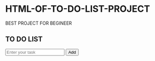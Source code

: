 # HTML-OF-TO-DO-LIST-PROJECT
BEST PROJECT FOR BEGINEER





<!DOCTYPE html>
<html lang="en">
<head>
    <meta charset="UTF-8">
    <meta name="viewport" content="width=device-width, initial-scale=1.0">
    <title>Document</title>
    <link rel="stylesheet" href="style.css">
    <link rel="favicon" type="image/x-icon" href= "favicon (2).png">
</head>
<body>
    <div class="container">
        <div class="todo-app">
            <h2>TO DO LIST</h2>
            <div class="row">
            <input type="text" id="input" placeholder="Enter your task">
            <button onclick="addTask()">Add</button>
        </div>
            <ul id="list-container">
                <!-- <li class="checked">Task 1</li>
                <li>Task 2</li>
                <li>Task 3</li> -->
            </ul>
        </div>
    </div>
    <script src="script.js"></script>
</body>
</html>
